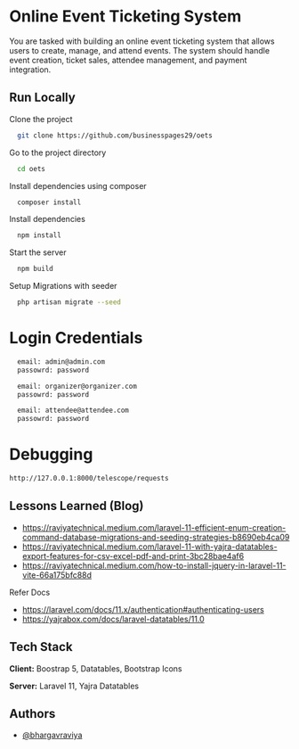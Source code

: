 
# Online Event Ticketing System

You are tasked with building an online event ticketing system that allows users to create,
manage, and attend events. The system should handle event creation, ticket sales, attendee
management, and payment integration.


## Run Locally

Clone the project

```bash
  git clone https://github.com/businesspages29/oets
```

Go to the project directory

```bash
  cd oets
```
Install dependencies using composer 

```bash
  composer install
```

Install dependencies

```bash
  npm install
```

Start the server

```bash
  npm build
```

Setup Migrations with seeder

```bash
  php artisan migrate --seed
```

# Login Credentials


```bash
  email: admin@admin.com
  passowrd: password
```

```bash
  email: organizer@organizer.com
  passowrd: password
```

```bash
  email: attendee@attendee.com
  passowrd: password
```


# Debugging 

```bash
http://127.0.0.1:8000/telescope/requests
```

## Lessons Learned (Blog)

- https://raviyatechnical.medium.com/laravel-11-efficient-enum-creation-command-database-migrations-and-seeding-strategies-b8690eb4ca09
- https://raviyatechnical.medium.com/laravel-11-with-yajra-datatables-export-features-for-csv-excel-pdf-and-print-3bc28bae4af6
- https://raviyatechnical.medium.com/how-to-install-jquery-in-laravel-11-vite-66a175bfc88d

Refer Docs
- https://laravel.com/docs/11.x/authentication#authenticating-users
- https://yajrabox.com/docs/laravel-datatables/11.0 



## Tech Stack

**Client:** Boostrap 5, Datatables, Bootstrap Icons

**Server:** Laravel 11, Yajra Datatables

## Authors

- [@bhargavraviya](https://www.github.com/bhargavraviya)